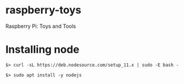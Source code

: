 # raspberry-toys
Raspberry Pi: Toys and Tools

# Installing node

```
$> curl -sL https://deb.nodesource.com/setup_11.x | sudo -E bash -
```

```
$> sudo apt install -y nodejs
```

